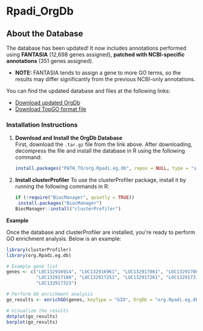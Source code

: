 # Rpadi_OrgDb

## About the Database

The database has been updated! It now includes annotations performed using **FANTASIA** (12,698 genes assigned), **patched with NCBI-specific annotations** (351 genes assigned).  

- **NOTE:** FANTASIA tends to assign a gene to more GO terms, so the results may differ significantly from the previous NCBI-only annotations.

You can find the updated database and files at the following links:

- [Download updated OrgDb](#)
- [Download TopGO format file](#)

### Installation Instructions

1. **Download and Install the OrgDb Database**  
   First, download the `.tar.gz` file from the link above. After downloading, decompress the file and install the database in R using the following command:

   ```r
   install.packages("PATH_TO/org.Rpadi.eg.db", repos = NULL, type = "source", force = TRUE)

2. **Install clusterProfiler**
   To use the clusterProfiler package, install it by running the following commands in R:

   ```r
   if (!require("BiocManager", quietly = TRUE))
    install.packages("BiocManager")
   BiocManager::install("clusterProfiler")

**Example**

Once the database and clusterProfiler are installed, you're ready to perform GO enrichment analysis. Below is an example:

```r
library(clusterProfiler)
library(org.Rpadi.eg.db)

# Example gene list
genes <- c("LOC132916914", "LOC132916961", "LOC132917061", "LOC132917063", 
           "LOC132917180", "LOC132917253", "LOC132917261", "LOC132917313", 
           "LOC132917323")

# Perform GO enrichment analysis
go_results <- enrichGO(genes, keyType = "GID", OrgDb = "org.Rpadi.eg.db", ont = "ALL", pAdjustMethod = "BH")

# Visualize the results
dotplot(go_results)
barplot(go_results)
